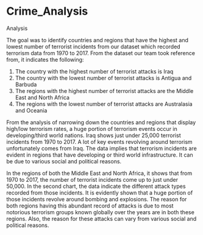 # Crime_Analysis

Analysis

The goal was to identify countries and regions that have the highest and lowest number of terrorist incidents from our dataset which recorded terrorism data from 1970 to 2017. 
From the dataset our team took reference from, it indicates the following:

1.	The country with the highest number of terrorist attacks is Iraq
2.	The country with the lowest number of terrorist attacks is Antigua and Barbuda
3.	The regions with the highest number of terrorist attacks are the Middle East and North Africa
4.	The regions with the lowest number of terrorist attacks are Australasia and Oceania

From the analysis of narrowing down the countries and regions that display high/low terrorism rates, a huge portion of terrorism events occur in developing/third world nations. Iraq shows just under 25,000 terrorist incidents from 1970 to 2017. A lot of key events revolving around terrorism unfortunately comes from Iraq. The data implies that terrorism incidents are evident in regions that have developing or third world infrastructure. It can be due to various social and political reasons. 

In the regions of both the Middle East and North Africa, it shows that from 1970 to 2017, the number of terrorist incidents come up to just under 50,000. In the second chart, the data indicate the different attack types recorded from those incidents. It is evidently shown that a huge portion of those incidents revolve around bombing and explosions. The reason for both regions having this abundant record of attacks is due to most notorious terrorism groups known globally over the years are in both these regions. Also, the reason for these attacks can vary from various social and political reasons. 
